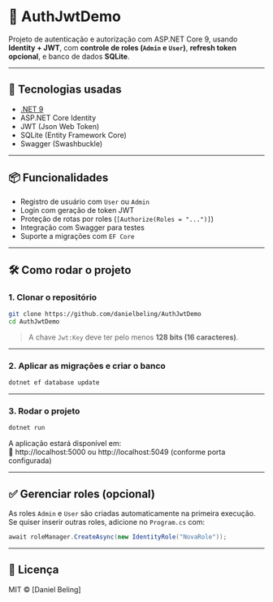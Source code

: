 # 🔐 AuthJwtDemo

Projeto de autenticação e autorização com ASP.NET Core 9, usando **Identity + JWT**, com **controle de roles (`Admin` e `User`)**, **refresh token opcional**, e banco de dados **SQLite**.

---

## 🚀 Tecnologias usadas

- [.NET 9](https://dotnet.microsoft.com/)
- ASP.NET Core Identity
- JWT (Json Web Token)
- SQLite (Entity Framework Core)
- Swagger (Swashbuckle)

---

## 📦 Funcionalidades

- Registro de usuário com `User` ou `Admin`
- Login com geração de token JWT
- Proteção de rotas por roles (`[Authorize(Roles = "...")]`)
- Integração com Swagger para testes
- Suporte a migrações com `EF Core`

---

## 🛠️ Como rodar o projeto

### 1. Clonar o repositório

```bash
git clone https://github.com/danielbeling/AuthJwtDemo
cd AuthJwtDemo
```

> A chave `Jwt:Key` deve ter pelo menos **128 bits (16 caracteres)**.

---

### 2. Aplicar as migrações e criar o banco

```bash
dotnet ef database update
```

---

### 3. Rodar o projeto

```bash
dotnet run
```

A aplicação estará disponível em:  
📍 http://localhost:5000 ou http://localhost:5049 (conforme porta configurada)

---

## ✅ Gerenciar roles (opcional)

As roles `Admin` e `User` são criadas automaticamente na primeira execução. Se quiser inserir outras roles, adicione no `Program.cs` com:

```csharp
await roleManager.CreateAsync(new IdentityRole("NovaRole"));
```

---

## 📄 Licença

MIT © [Daniel Beling]
